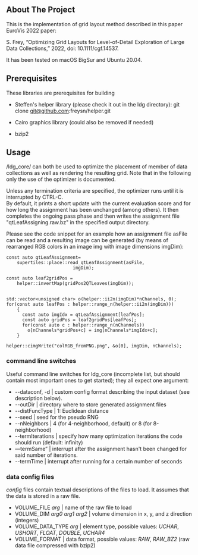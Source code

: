 <div id="top"></div>


<!-- ABOUT THE PROJECT -->
## About The Project

This is the implementation of grid layout method described in this paper EuroVis 2022 paper:

S. Frey, “Optimizing Grid Layouts for Level-of-Detail Exploration of Large Data Collections,” 2022, doi: 10.1111/cgf.14537.

It has been tested on macOS BigSur and Ubuntu 20.04. 

<!-- // -->
<!-- // Copyright (c) Steffen Frey (University of Groningen, Netherlands). All rights reserved. -->
<!-- // Licensed under the MIT license. See LICENSE file in the project root for details. -->
<!-- // -->

<!-- Below, a quick sketch of the main concept is provided. Please refer to the paper for details. -->

<!-- * TODO -->



<!-- ### Built With -->

<!-- * [Next.js](https://nextjs.org/) -->
<!-- * [React.js](https://reactjs.org/) -->
<!-- * [Vue.js](https://vuejs.org/) -->
<!-- * [Angular](https://angular.io/) -->
<!-- * [Svelte](https://svelte.dev/) -->
<!-- * [Laravel](https://laravel.com) -->
<!-- * [Bootstrap](https://getbootstrap.com) -->
<!-- * [JQuery](https://jquery.com) -->

<!-- <p align="right">(<a href="#top">back to top</a>)</p> -->



<!-- GETTING STARTED -->
<!-- ## Getting Started -->

<!-- <\!-- This is an example of how you may give instructions on setting up your project locally. -\-> -->
<!-- To get a local copy up and running follow these simple example steps. -->

## Prerequisites

These libraries are prerequisites for building

* Steffen's helper library (please check it out in the ldg directory):
  git clone git@github.com:freysn/helper.git

* Cairo graphics library (could also be removed if needed)

* bzip2

<!-- ### Installation -->

<!-- 1. Get a free API Key at [https://example.com](https://example.com) -->
<!-- 2. Clone the repo -->
<!--    ```sh -->
<!--    git clone https://github.com/github_username/repo_name.git -->
<!--    ``` -->
<!-- 3. Install NPM packages -->
<!--    ```sh -->
<!--    npm install -->
<!--    ``` -->
<!-- 4. Enter your API in `config.js` -->
<!--    ```js -->
<!--    const API_KEY = 'ENTER YOUR API'; -->
<!--    ``` -->

<!-- <p align="right">(<a href="#top">back to top</a>)</p> -->



<!-- USAGE EXAMPLES -->
## Usage

/ldg_core/ can both be used to optimize the placement of member of data collections as well as rendering the resulting grid.
Note that in the following only the use of the optimizer is documented.

Unless any termination criteria are specified, the optimizer runs until it is interrupted by CTRL-C.  
By default, it prints a short update with the current evaluation score and for how long the assignment has been unchanged (among others). 
It then completes the ongoing pass phase and then writes the assignment file "qtLeafAssigning.raw.bz" in the specified output directory. 

Please see the code snippet for an example how an assignment file asFile can be read and a resulting image can be generated (by means of rearranged RGB colors in an image img with image dimensions imgDim):

```
const auto qtLeafAssignment=
	supertiles::place::read_qtLeafAssignment(asFile,
						 imgDim);

const auto leaf2gridPos =
	helper::invertMap(gridPos2QTLeaves(imgDim));


std::vector<unsigned char> o(helper::ii2n(imgDim)*nChannels, 0);
for(const auto leafPos : helper::range_n(helper::ii2n(imgDim)))
	{
	  const auto imgIdx = qtLeafAssignment[leafPos];
	  const auto gridPos = leaf2gridPos[leafPos];
	  for(const auto c : helper::range_n(nChannels))
	    o[nChannels*gridPos+c] = img[nChannels*imgIdx+c];
	}
      
helper::cimgWrite("colRGB_fromPNG.png", &o[0], imgDim, nChannels);
```

### command line switches
Useful command line switches for ldg_core (incomplete list, but should contain most important ones to get started); they all expect one argument:

* --dataconf, -d | custom config format describing the input dataset (see description below).
* --outDir | directory where to store generated assignment files
* --distFuncType | 1: Euclidean distance
* --seed | seed for the pseudo RNG
* --nNeighbors | 4 (for 4-neighborhood, default) or 8 (for 8-neighborhood)
* --termIterations | specify how many optimization iterations the code should run (default: infinity)
* —termSame” | interrupt after the assignment hasn't been changed for said number of iterations.
* --termTime | interrupt after running for a certain number of seconds


### data config files

_config_ files contain textual descriptions of the files to load. It assumes that the data is stored in a raw file.

* VOLUME\_FILE _arg_ | name of the raw file to load
* VOLUME\_DIM _arg0_ _arg1_ _arg2_ | volume dimension in x, y, and z direction (integers)
* VOLUME\_DATA_TYPE _arg_ | element type, possible values: _UCHAR_, _USHORT_, _FLOAT_, _DOUBLE_, _UCHAR4_
* VOLUME\_FORMAT | data format, possible values: _RAW_, _RAW_BZ2_ (raw data file compressed with bzip2)

<!-- _For more examples, please refer to the [Documentation](https://example.com)_ -->

<!-- <p align="right">(<a href="#top">back to top</a>)</p> -->



<!-- ROADMAP -->
<!-- ## Roadmap -->

<!-- - [] Feature 1 -->
<!-- - [] Feature 2 -->
<!-- - [] Feature 3 -->
<!--     - [] Nested Feature -->

<!-- See the [open issues](https://github.com/github_username/repo_name/issues) for a full list of proposed features (and known issues). -->

<!-- <p align="right">(<a href="#top">back to top</a>)</p> -->



<!-- CONTRIBUTING -->
<!-- ## Contributing -->

<!-- Contributions are what make the open source community such an amazing place to learn, inspire, and create. Any contributions you make are **greatly appreciated**. -->

<!-- If you have a suggestion that would make this better, please fork the repo and create a pull request. You can also simply open an issue with the tag "enhancement". -->
<!-- Don't forget to give the project a star! Thanks again! -->

<!-- 1. Fork the Project -->
<!-- 2. Create your Feature Branch (`git checkout -b feature/AmazingFeature`) -->
<!-- 3. Commit your Changes (`git commit -m 'Add some AmazingFeature'`) -->
<!-- 4. Push to the Branch (`git push origin feature/AmazingFeature`) -->
<!-- 5. Open a Pull Request -->

<!-- <p align="right">(<a href="#top">back to top</a>)</p> -->



<!-- LICENSE -->
<!-- ## License -->

<!-- Distributed under the MIT License. See `LICENSE.txt` for more information. -->

<!-- <p align="right">(<a href="#top">back to top</a>)</p> -->



<!-- CONTACT -->
<!-- ## Contact -->

<!-- Your Name - [@twitter_handle](https://twitter.com/twitter_handle) - email@email_client.com -->

<!-- Project Link: [https://github.com/github_username/repo_name](https://github.com/github_username/repo_name) -->

<!-- <p align="right">(<a href="#top">back to top</a>)</p> -->



<!-- ACKNOWLEDGMENTS -->
<!-- ## Acknowledgments -->

<!-- * []() -->
<!-- * []() -->
<!-- * []() -->

<!-- <p align="right">(<a href="#top">back to top</a>)</p> -->



<!-- MARKDOWN LINKS & IMAGES -->
<!-- https://www.markdownguide.org/basic-syntax/#reference-style-links -->
[contributors-shield]: https://img.shields.io/github/contributors/github_username/repo_name.svg?style=for-the-badge
[contributors-url]: https://github.com/github_username/repo_name/graphs/contributors
[forks-shield]: https://img.shields.io/github/forks/github_username/repo_name.svg?style=for-the-badge
[forks-url]: https://github.com/github_username/repo_name/network/members
[stars-shield]: https://img.shields.io/github/stars/github_username/repo_name.svg?style=for-the-badge
[stars-url]: https://github.com/github_username/repo_name/stargazers
[issues-shield]: https://img.shields.io/github/issues/github_username/repo_name.svg?style=for-the-badge
[issues-url]: https://github.com/github_username/repo_name/issues
[license-shield]: https://img.shields.io/github/license/github_username/repo_name.svg?style=for-the-badge
[license-url]: https://github.com/github_username/repo_name/blob/master/LICENSE.txt
[linkedin-shield]: https://img.shields.io/badge/-LinkedIn-black.svg?style=for-the-badge&logo=linkedin&colorB=555
[linkedin-url]: https://linkedin.com/in/linkedin_username
[product-screenshot]: images/screenshot.png
